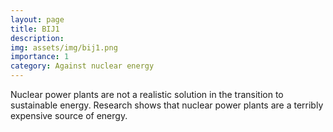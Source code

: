 ```yaml
---
layout: page
title: BIJ1
description: 
img: assets/img/bij1.png
importance: 1
category: Against nuclear energy
---
```


Nuclear power plants are not a realistic solution in the transition to sustainable energy. Research shows that nuclear power plants are a terribly expensive source of energy.
